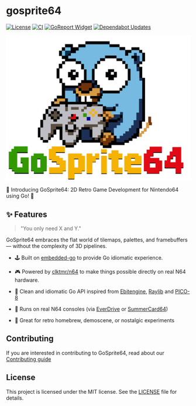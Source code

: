 # gosprite64

[![License][License-Image]][License-Url]
[![CI][CI-Image]][CI-URL]
[![GoReport Widget]][GoReport Status]
[![Dependabot Updates][Dependabot-Image]][Dependabot-URL]

![gosprite64 logo](logo.png)

🚀 Introducing GoSprite64: 2D Retro Game Development for Nintendo64 using Go! 🚀

## ✨ Features

> "You only need X and Y."

GoSprite64 embraces the flat world of tilemaps, palettes, and framebuffers — without the complexity of 3D pipelines.

* 🕹️ Built on [embedded-go](https://github.com/embeddedgo/go) to provide Go idiomatic experience.

* 🎮 Powered by [clktmr/n64](https://github.com/clktmr/n64) to make things possible directly on real N64 hardware.

* 🧠 Clean and idiomatic Go API inspired from [Ebitengine](https://ebitengine.org/), [Raylib](https://www.raylib.com/) and [PICO-8](https://www.lexaloffle.com/pico-8.php)

* 💾 Runs on real N64 consoles (via [EverDrive](https://krikzz.com/our-products/cartridges/ed64x7.html) or [SummerCard64](https://summercart64.dev/))

* 🔧 Great for retro homebrew, demoscene, or nostalgic experiments

## Contributing

If you are interested in contributing to GoSprite64, read about our [Contributing guide](./CONTRIBUTING.md)

## License

This project is licensed under the MIT license. See the [LICENSE](LICENSE) file for details.

[GoReport Status]: https://goreportcard.com/report/github.com/drpaneas/gosprite64
[GoReport Widget]: https://goreportcard.com/badge/github.com/drpaneas/gosprite64
[License-Url]: https://mit-license.org/
[License-Image]: https://img.shields.io/badge/License-MIT-blue.svg
[CI-URL]: https://github.com/drpaneas/gosprite64/actions/workflows/ci.yml
[CI-Image]: https://github.com/drpaneas/gosprite64/actions/workflows/ci.yml/badge.svg
[Dependabot-URL]: https://github.com/drpaneas/gosprite64/actions/workflows/dependabot/dependabot-updates
[Dependabot-Image]: https://github.com/drpaneas/gosprite64/actions/workflows/dependabot/dependabot-updates/badge.svg
